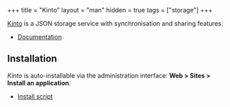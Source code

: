 +++
title = "Kinto"
layout = "man"
hidden = true
tags = ["storage"]
+++

[Kinto](https://www.kinto-storage.org/) is a JSON storage service with synchronisation and sharing features.

- [Documentation](https://docs.kinto-storage.org)

## Installation

*Kinto* is auto-installable via the administration interface: **Web > Sites > Install an application**.

- [Install script](https://admin.alwaysdata.com/site/application/script/29/detail/)
